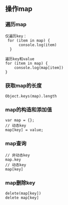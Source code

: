 ## 操作map

### 遍历map

```
仅遍历key：
 for (item in map) {
      console.log(item)
  }
  
遍历key和value
for (item in map) {
    console.log(map[item])
}
```

### 获取map的长度

```
Object.keys(map).length
```

### map的构造和添加值

```
var map = {};
// 动态key
map[key] = value;
```

### map查询

```
// 非动态key
map.key
// 动态key
map[key]
```

### map删除key

```
delete(map[key]) 
delete map[key]
```

